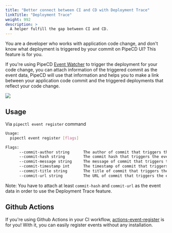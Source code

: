 ```yaml
---
title: "Better connect between CI and CD with Deployment Trace"
linkTitle: "Deployment Trace"
weight: 992
description: >
  A helper fulfill the gap between CI and CD.
---
```


You are a developer who works with application code change, and don't know what deployment is triggered by your commit on PipeCD UI? This feature is for you.

If you're using PipeCD [Event Watcher](./event-watcher) to trigger the deployment for your code change, you can attach information of the triggered commit as the event data, PipeCD will use that information and helps you to make a link between your application code commit and the triggered deployments that reflect your code change.

![](/images/deployment-trace-ui.png)

## Usage

Via `pipectl event register` command

```bash
Usage:
  pipectl event register [flags]

Flags:
      --commit-author string      The author of commit that triggers the event.
      --commit-hash string        The commit hash that triggers the event.
      --commit-message string     The message of commit that triggers the event.
      --commit-timestamp int      The timestamp of commit that triggers the event.
      --commit-title string       The title of commit that triggers the event.
      --commit-url string         The URL of commit that triggers the event.
```

Note: You have to attach at least `commit-hash` and `commit-url` as the event data in order to use the Deployment Trace feature.

## Github Actions
If you're using Github Actions in your CI workflow, [actions-event-register](https://github.com/marketplace/actions/pipecd-register-event) is for you!
With it, you can easily register events without any installation.

